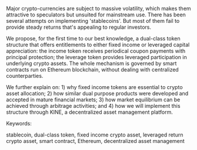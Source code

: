 Major crypto-currencies are subject to massive volatility, which makes them attractive to speculators but unsuited for mainstream use. There has been several attempts on implementing 'stablecoins'. But most of them fail to provide steady returns that's appealing to regular investors.

We propose, for the first time to our best knowledge, a dual-class token structure that offers entitlements to either fixed income or leveraged capital appreciation: the income token receives periodical coupon payments with principal protection; the leverage token provides leveraged participation in underlying crypto assets. The whole mechanism is governed by smart contracts run on Ethereum blockchain, without dealing with centralized counterparties.

We further explain on: 1) why fixed income tokens are essential to crypto asset allocation; 2) how similar dual purpose products were developed and accepted in mature financial markets; 3) how market equilibrium can be achieved through arbitrage activities; and 4) how we will implement this structure through KINE, a decentralized asset management platform.

Keywords: 

stablecoin, dual-class token, fixed income crypto asset, leveraged return crypto asset, smart contract, Ethereum, decentralized asset management